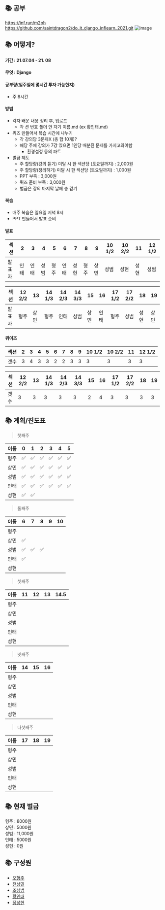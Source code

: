 
## 📚 공부
https://inf.run/m2ph  
https://github.com/saintdragon2/do_it_django_inflearn_2021.git
![image](https://user-images.githubusercontent.com/45033215/124384360-c5edb200-dd0b-11eb-9e2a-7209f2231c9a.png)

## 📚 어떻게?
#### 기간 : 21.07.04 - 21. 08
#### 무엇 : Django
#### 공부량(일주일에 몇시간 투자 가능한지)
* 주 8시간
#### 방법
* 각자 배운 내용 정리 후, 업로드
  * 각 션 번호 폴더 안 자기 이름.md (ex 황인태.md)
* 퀴즈 만들어서 복습 시간에 나누기
  * 각 강의당 3문제X (총 합 10개)?
  * 해당 주에 강의가 7강 있으면 1인당 배분된 문제를 가지고와야함
    * 환경설정 등의 파트 
* 벌금 제도
  * 주 할당량(강의 듣기) 미달 시 한 섹션당 (토요일까지) : 2,000원
  * 주 할당량(정리하기) 미달 시 한 섹션당 (토요일까지) : 1,000원
  * PPT 부족 : 3,000원 
  * 퀴즈 준비 부족 : 3,000원
  * 벌금은 강의 마지막 날에 총 걷기
#### 복습
* 매주 복습은 일요일 저녁 8시
* PPT 만들어서 발표 준비

#### 발표
|섹션|2|3|4|5|6|7|8|__9__|10 1/2|10 2/2|11|12 1/2|
|---|---|---|---|---|---|---|---|---|---|---|---|---|
|발표자|인태|인태|성범|형주|인태|성현|형주|상민|성범|성현|성현|성범|

|섹션|12 2/2|13|14 1/3|14 2/3|14 3/3|15|16|17 1/2|17 2/2|__18__|19|
|---|---|---|---|---|---|---|---|---|---|---|---|
|발표자|형주|상민|형주|인태|성범|상민|인태|형주|성범|성현|상민|

#### 퀴이즈
|섹션|2|3|4|5|6|7|8|__9__|10 1/2|10 2/2|11|12 1/2|
|---|---|---|---|---|---|---|---|---|---|---|---|---|
|갯수|3|4|3|3|2|2|3|3|3|3|3|3|

|섹션|12 2/2|13|14 1/3|14 2/3|14 3/3|15|16|17 1/2|17 2/2|__18__|19|
|---|---|---|---|---|---|---|---|---|---|---|---|
|갯수|3|3|3|3|3|2|4|3|3|3|3|

## 📚 계획/진도표
> 첫째주

|이름|0|1|2|3|4|5|
|------|---|---|---|---|---|---|
|형주|✅|✅|✅|✅|✅|✅|
|상민|✅|✅|✅|✅|✅|✅|
|성범|✅|✅|✅|✅|✅|✅|
|인태|✅|✅|✅|✅|✅|✅|
|성현|✅|✅| | | | |

> 둘째주

|이름|6|7|8|9|10|
|------|---|---|---|---|---|
|형주||||||
|상민|✅|||||
|성범|✅|✅|✅|||
|인태|✅|||||
|성현||||||

> 셋째주

|이름|11|12|13|14.5|
|------|---|---|---|---|
|형주|||||
|상민|||||
|성범|||||
|인태|||||
|성현||||||

> 넷째주

|이름|14|15|16|
|------|---|---|---|
|형주||||
|상민||||
|성범||||
|인태||||
|성현||||||

> 다섯째주

|이름|17|18|19|
|------|---|---|---|
|형주||||
|상민||||
|성범||||
|인태||||
|성현||||||

## 📚 현재 벌금
형주 : 8000원  
상민 : 5000원  
성범 : 11,000원  
인태 : 5000원  
성현 : 0원

## 📚 구성원
* [오형주](https://github.com/Loonie95)  
* [전상민](https://github.com/sangmandu)  
* [조성범](https://github.com/KrDmitri)  
* [황인태](https://github.com/Inte-H)  
* [정성현](https://github.com/sunghyun-Jung)  

